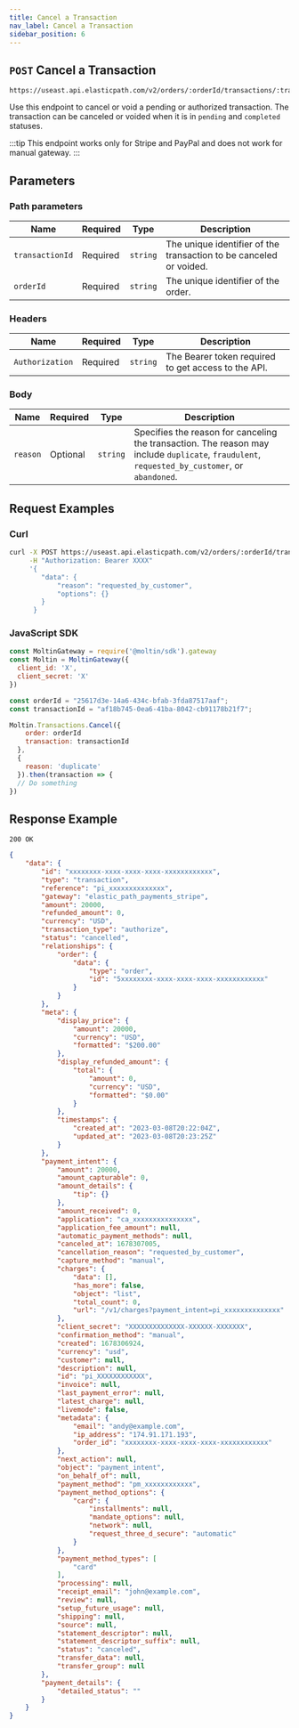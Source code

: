 ```yaml
---
title: Cancel a Transaction
nav_label: Cancel a Transaction
sidebar_position: 6
---
```


## `POST` Cancel a Transaction

```http
https://useast.api.elasticpath.com/v2/orders/:orderId/transactions/:transactionId/cancel
```

Use this endpoint to cancel or void a pending or authorized transaction. The transaction can be canceled or voided when it is in `pending` and `completed` statuses.

:::tip
This endpoint works only for Stripe and PayPal and does not work for manual gateway.
:::

## Parameters

### Path parameters

| Name | Required | Type | Description |
| --- | --- | --- | --- |
| `transactionId` | Required | `string` | The unique identifier of the transaction to be canceled or voided. |
| `orderId` | Required | `string` | The unique identifier of the order. |

### Headers

| Name | Required | Type | Description |
| --- | --- | --- | --- |
| `Authorization` | Required | `string` | The Bearer token required to get access to the API. |

### Body

| Name | Required | Type | Description                                                                                                                                                                                                                                                                                                       |
| --- | --- | --- |-------------------------------------------------------------------------------------------------------------------------------------------------------------------------------------------------------------------------------------------------------------------------------------------------------------------|
| `reason` | Optional | `string` | Specifies the reason for canceling the transaction. The reason may include `duplicate`, `fraudulent`, `requested_by_customer`, or `abandoned`. |

## Request Examples

### Curl

```bash
curl -X POST https://useast.api.elasticpath.com/v2/orders/:orderId/transactions/:transaction_id/cancel \
     -H "Authorization: Bearer XXXX"
     '{
        "data": {
            "reason": "requested_by_customer",
            "options": {}
        }
      }
```

### JavaScript SDK

```javascript
const MoltinGateway = require('@moltin/sdk').gateway
const Moltin = MoltinGateway({
  client_id: 'X',
  client_secret: 'X'
})

const orderId = "25617d3e-14a6-434c-bfab-3fda87517aaf";
const transactionId = "af18b745-0ea6-41ba-8042-cb91178b21f7";

Moltin.Transactions.Cancel({
    order: orderId
    transaction: transactionId
  },
  {
    reason: 'duplicate'
  }).then(transaction => {
  // Do something
})
```

## Response Example

`200 OK`

```json
{
    "data": {
        "id": "xxxxxxxx-xxxx-xxxx-xxxx-xxxxxxxxxxxx",
        "type": "transaction",
        "reference": "pi_xxxxxxxxxxxxxx",
        "gateway": "elastic_path_payments_stripe",
        "amount": 20000,
        "refunded_amount": 0,
        "currency": "USD",
        "transaction_type": "authorize",
        "status": "cancelled",
        "relationships": {
            "order": {
                "data": {
                    "type": "order",
                    "id": "5xxxxxxxx-xxxx-xxxx-xxxx-xxxxxxxxxxxx"
                }
            }
        },
        "meta": {
            "display_price": {
                "amount": 20000,
                "currency": "USD",
                "formatted": "$200.00"
            },
            "display_refunded_amount": {
                "total": {
                    "amount": 0,
                    "currency": "USD",
                    "formatted": "$0.00"
                }
            },
            "timestamps": {
                "created_at": "2023-03-08T20:22:04Z",
                "updated_at": "2023-03-08T20:23:25Z"
            }
        },
        "payment_intent": {
            "amount": 20000,
            "amount_capturable": 0,
            "amount_details": {
                "tip": {}
            },
            "amount_received": 0,
            "application": "ca_xxxxxxxxxxxxxxx",
            "application_fee_amount": null,
            "automatic_payment_methods": null,
            "canceled_at": 1678307005,
            "cancellation_reason": "requested_by_customer",
            "capture_method": "manual",
            "charges": {
                "data": [],
                "has_more": false,
                "object": "list",
                "total_count": 0,
                "url": "/v1/charges?payment_intent=pi_xxxxxxxxxxxxxx"
            },
            "client_secret": "XXXXXXXXXXXXXX-XXXXXX-XXXXXXX",
            "confirmation_method": "manual",
            "created": 1678306924,
            "currency": "usd",
            "customer": null,
            "description": null,
            "id": "pi_XXXXXXXXXXXX",
            "invoice": null,
            "last_payment_error": null,
            "latest_charge": null,
            "livemode": false,
            "metadata": {
                "email": "andy@example.com",
                "ip_address": "174.91.171.193",
                "order_id": "xxxxxxxx-xxxx-xxxx-xxxx-xxxxxxxxxxxx"
            },
            "next_action": null,
            "object": "payment_intent",
            "on_behalf_of": null,
            "payment_method": "pm_xxxxxxxxxxxx",
            "payment_method_options": {
                "card": {
                    "installments": null,
                    "mandate_options": null,
                    "network": null,
                    "request_three_d_secure": "automatic"
                }
            },
            "payment_method_types": [
                "card"
            ],
            "processing": null,
            "receipt_email": "john@example.com",
            "review": null,
            "setup_future_usage": null,
            "shipping": null,
            "source": null,
            "statement_descriptor": null,
            "statement_descriptor_suffix": null,
            "status": "canceled",
            "transfer_data": null,
            "transfer_group": null
        },
        "payment_details": {
            "detailed_status": ""
        }
    }
}
```
